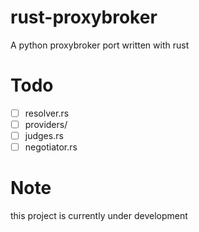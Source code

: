 # rust-proxybroker
A python proxybroker port written with rust

# Todo
- [ ] resolver.rs
- [ ] providers/
- [ ] judges.rs
- [ ] negotiator.rs

# Note
this project is currently under development

